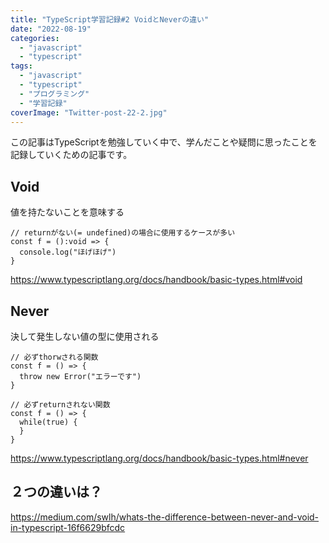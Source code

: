 ```yaml
---
title: "TypeScript学習記録#2 VoidとNeverの違い"
date: "2022-08-19"
categories: 
  - "javascript"
  - "typescript"
tags: 
  - "javascript"
  - "typescript"
  - "プログラミング"
  - "学習記録"
coverImage: "Twitter-post-22-2.jpg"
---
```


この記事はTypeScriptを勉強していく中で、学んだことや疑問に思ったことを記録していくための記事です。

## Void

値を持たないことを意味する

```
// returnがない(= undefined)の場合に使用するケースが多い
const f = ():void => {
  console.log("ほげほげ")
}
```

https://www.typescriptlang.org/docs/handbook/basic-types.html#void

## Never

決して発生しない値の型に使用される

```
// 必ずthorwされる関数
const f = () => {
  throw new Error("エラーです")
}

// 必ずreturnされない関数
const f = () => {
  while(true) {
  }
}
```

https://www.typescriptlang.org/docs/handbook/basic-types.html#never

## ２つの違いは？

https://medium.com/swlh/whats-the-difference-between-never-and-void-in-typescript-16f6629bfcdc
